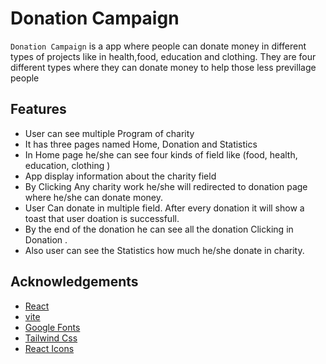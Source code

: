 # Donation Campaign

`Donation Campaign` is a app where people can donate money in different types of projects like in health,food, education and clothing. They are four different types where they can donate money to help those less previllage people

## Features

- User can see multiple Program of charity
- It has three pages named Home, Donation and Statistics
- In Home page he/she can see four kinds of field like (food, health, education, clothing )
- App display information about the charity field
- By Clicking Any charity work he/she will redirected to donation page where he/she can donate money.
- User Can donate in multiple field. After every donation it will show a toast that user doation is successfull.
- By the end of the donation he can see all the donation Clicking in Donation .
- Also user can see the Statistics how much he/she donate in charity.

## Acknowledgements

- [React](https://react.dev/)
- [vite](https://vitejs.dev/)
- [Google Fonts](https://fonts.google.com/)
- [Tailwind Css](https://tailwindcss.com/)
- [React Icons](https://react-icons.github.io/react-icons/)
